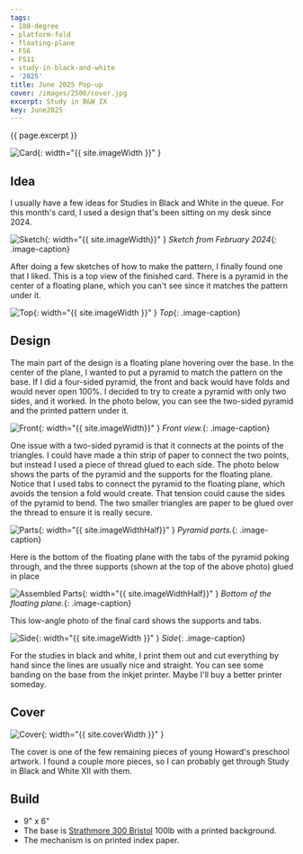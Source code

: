 ```yaml
---
tags:
- 180-degree
- platform-fold
- floating-plane
- FS6
- FS11
- study-in-black-and-white
- '2025'
title: June 2025 Pop-up
cover: /images/2506/cover.jpg
excerpt: Study in B&W IX
key: June2025
---
```

{{ page.excerpt }}

![Card]({{site.baseurl}}/images/2506/popup.gif){: width="{{ site.imageWidth }}" }

## Idea

I usually have a few ideas for Studies in Black and White in the queue. For this month's card, I used a design that's been sitting on my desk since 2024.

![Sketch]({{site.baseurl}}/images/2506/sketch.jpg){: width="{{ site.imageWidth}}" }
*Sketch from February 2024*{: .image-caption}

After doing a few sketches of how to make the pattern, I finally found one that I liked. This is a top view of the finished card. There is a pyramid in the center of a floating plane, which you can't see since it matches the pattern under it.

![Top]({{site.baseurl}}/images/2506/top.jpg){: width="{{ site.imageWidth }}" }
*Top*{: .image-caption}

## Design

The main part of the design is a floating plane hovering over the base. In the center of the plane, I wanted to put a pyramid to match the pattern on the base. If I did a four-sided pyramid, the front and back would have folds and would never open 100%. I decided to try to create a pyramid with only two sides, and it worked. In the photo below, you can see the two-sided pyramid and the printed pattern under it.

![Front]({{site.baseurl}}/images/2506/front.jpg){: width="{{ site.imageWidth}}" }
*Front view.*{: .image-caption}

One issue with a two-sided pyramid is that it connects at the points of the triangles. I could have made a thin strip of paper to connect the two points, but instead I used a piece of thread glued to each side. The photo below shows the parts of the pyramid and the supports for the floating plane. Notice that I used tabs to connect the pyramid to the floating plane, which avoids the tension a fold would create. That tension could cause the sides of the pyramid to bend. The two smaller triangles are paper to be glued over the thread to ensure it is really secure.

![Parts]({{site.baseurl}}/images/2506/parts.jpg){: width="{{ site.imageWidthHalf}}" }
*Pyramid parts.*{: .image-caption}

Here is the bottom of the floating plane with the tabs of the pyramid poking through, and the three supports (shown at the top of the above photo) glued in place

![Assembled Parts]({{site.baseurl}}/images/2506/assembly.jpg){: width="{{ site.imageWidthHalf}}" }
*Bottom of the floating plane.*{: .image-caption}

This low-angle photo of the final card shows the supports and tabs.

![Side]({{site.baseurl}}/images/2506/side.jpg){: width="{{ site.imageWidth }}" }
*Side*{: .image-caption}

For the studies in black and white, I print them out and cut everything by hand since the lines are usually nice and straight. You can see some banding on the base from the inkjet printer. Maybe I'll buy a better printer someday.

## Cover

![Cover]({{site.baseurl}}{{page.cover}}){: width="{{ site.coverWidth }}" }

The cover is one of the few remaining pieces of young Howard's preschool artwork. I found a couple more pieces, so I can probably get through Study in Black and White XII with them.

## Build

- 9" x 6"
- The base is [Strathmore 300 Bristol](/supplies.html#strathmore-300-bristol) 100lb with a printed background.
- The mechanism is on printed index paper.
